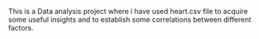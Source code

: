 This is a Data analysis project where i have used heart.csv file to acquire some useful insights and to establish some correlations between different factors.  
